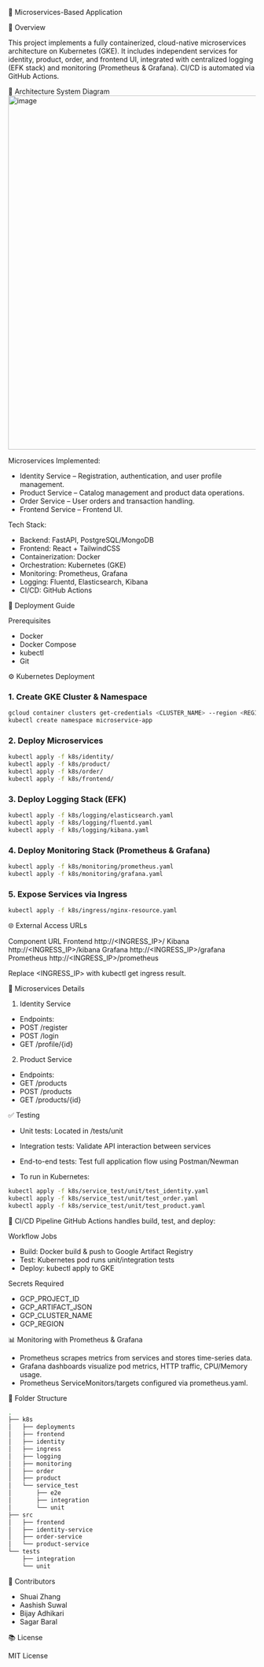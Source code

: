 🧩 Microservices-Based Application

📌 Overview

This project implements a fully containerized, cloud-native microservices architecture on Kubernetes (GKE). It includes independent services for identity, product, order, and frontend UI, integrated with centralized logging (EFK stack) and monitoring (Prometheus & Grafana). CI/CD is automated via GitHub Actions.


🧱 Architecture
System Diagram
<img width="973" height="719" alt="image" src="https://github.com/user-attachments/assets/bec1badf-b3e7-4c11-9568-d56d5e19e674" />





Microservices Implemented:

- Identity Service – Registration, authentication, and user profile management.
- Product Service – Catalog management and product data operations.
- Order Service – User orders and transaction handling.
- Frontend Service – Frontend UI.

Tech Stack:

- Backend: FastAPI, PostgreSQL/MongoDB
- Frontend: React + TailwindCSS
- Containerization: Docker
- Orchestration: Kubernetes (GKE)
- Monitoring: Prometheus, Grafana
- Logging: Fluentd, Elasticsearch, Kibana
- CI/CD: GitHub Actions

🚀 Deployment Guide

Prerequisites
- Docker
- Docker Compose
- kubectl
- Git

⚙️ Kubernetes Deployment



### 1. **Create GKE Cluster & Namespace**
```bash
gcloud container clusters get-credentials <CLUSTER_NAME> --region <REGION>
kubectl create namespace microservice-app
```

### 2. Deploy Microservices
```bash
kubectl apply -f k8s/identity/
kubectl apply -f k8s/product/
kubectl apply -f k8s/order/
kubectl apply -f k8s/frontend/
```

### 3. Deploy Logging Stack (EFK)
```bash
kubectl apply -f k8s/logging/elasticsearch.yaml
kubectl apply -f k8s/logging/fluentd.yaml
kubectl apply -f k8s/logging/kibana.yaml
```

### 4. Deploy Monitoring Stack (Prometheus & Grafana)
```bash
kubectl apply -f k8s/monitoring/prometheus.yaml
kubectl apply -f k8s/monitoring/grafana.yaml
```

### 5. Expose Services via Ingress
```bash
kubectl apply -f k8s/ingress/nginx-resource.yaml
```

🌐 External Access URLs

Component                     URL
Frontend                      http://<INGRESS_IP>/
Kibana                        http://<INGRESS_IP>/kibana
Grafana                       http://<INGRESS_IP>/grafana
Prometheus                    http://<INGRESS_IP>/prometheus

Replace <INGRESS_IP> with kubectl get ingress result.


🔧 Microservices Details

1. Identity Service
- Endpoints:
- POST /register
- POST /login
- GET /profile/{id}

2. Product Service
- Endpoints:
- GET /products
- POST /products
- GET /products/{id}


✅ Testing
- Unit tests: Located in /tests/unit
- Integration tests: Validate API interaction between services
- End-to-end tests: Test full application flow using Postman/Newman

- To run in Kubernetes:
```bash
kubectl apply -f k8s/service_test/unit/test_identity.yaml
kubectl apply -f k8s/service_test/unit/test_order.yaml
kubectl apply -f k8s/service_test/unit/test_product.yaml
```

🔄 CI/CD Pipeline
GitHub Actions handles build, test, and deploy:

Workflow Jobs
- Build: Docker build & push to Google Artifact Registry
- Test: Kubernetes pod runs unit/integration tests
- Deploy: kubectl apply to GKE

Secrets Required
- GCP_PROJECT_ID
- GCP_ARTIFACT_JSON
- GCP_CLUSTER_NAME
- GCP_REGION

📊 Monitoring with Prometheus & Grafana
- Prometheus scrapes metrics from services and stores time-series data.
- Grafana dashboards visualize pod metrics, HTTP traffic, CPU/Memory usage.
- Prometheus ServiceMonitors/targets configured via prometheus.yaml.

📂 Folder Structure
```bash
.
├── k8s
│   ├── deployments
│   ├── frontend
│   ├── identity
│   ├── ingress
│   ├── logging
│   ├── monitoring
│   ├── order
│   ├── product
│   └── service_test
│       ├── e2e
│       ├── integration
│       └── unit
├── src
│   ├── frontend
│   ├── identity-service
│   ├── order-service
│   └── product-service
└── tests
    ├── integration
    └── unit
```


👥 Contributors
- Shuai Zhang
- Aashish Suwal
- Bijay Adhikari
- Sagar Baral

📚 License

MIT License
